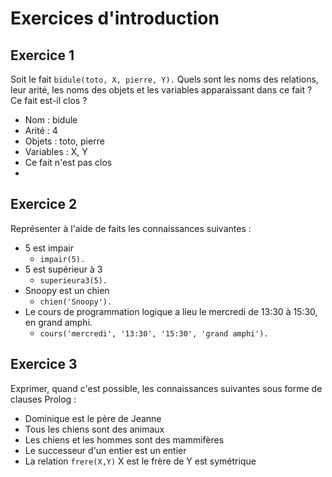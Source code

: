 # Exercices d'introduction

## Exercice 1
Soit le fait `bidule(toto, X, pierre, Y).` Quels sont les noms des relations, leur arité, les noms des objets et les variables apparaissant dans ce fait ? Ce fait est-il clos ?

* Nom : bidule
* Arité : 4
* Objets : toto, pierre
* Variables : X, Y
* Ce fait n'est pas clos
*

## Exercice 2
Représenter à l'aide de faits les connaissances suivantes :
* 5 est impair
    * `impair(5).`
* 5 est supérieur à 3
    * `superieura3(5).`
* Snoopy est un chien
    * `chien('Snoopy').`
* Le cours de programmation logique a lieu le mercredi de 13:30 à 15:30, en grand amphi.
    * `cours('mercredi', '13:30', '15:30', 'grand amphi').`

## Exercice 3
Exprimer, quand c'est possible, les connaissances suivantes sous forme de clauses Prolog :
* Dominique est le père de Jeanne
* Tous les chiens sont des animaux
* Les chiens et les hommes sont des mammifères
* Le successeur d'un entier est un entier
* La relation `frere(X,Y)` X est le frère de Y est symétrique
